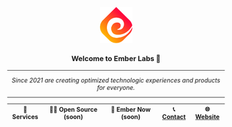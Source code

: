 <div align="center">
  <img src="/profile/assets/embericon.png" width="75">

  ### Welcome to Ember Labs 👋

  <hr>

  *Since 2021 are creating optimized technologic experiences and products for everyone.*

  <hr>

  | 🧙 Services | 🙋‍♀️ Open Source (soon) | 🍿 Ember Now (soon) | 📞 [Contact](mailto:ceo@ember-labs.org) | 🌐 [Website](https://ember-labs.org/) |
  | - | - | - | - | - |
</div>
